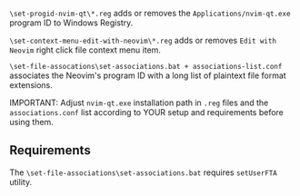 `\set-progid-nvim-qt\*.reg` adds or removes the `Applications/nvim-qt.exe` program ID to Windows Registry.

`\set-context-menu-edit-with-neovim\*.reg` adds or removes `Edit with Neovim` right click file context menu item.

`\set-file-assocations\set-associations.bat + associations-list.conf` associates the Neovim's program ID with a long list of plaintext file format extensions.

IMPORTANT: Adjust `nvim-qt.exe` installation path in `.reg` files and the `associations.conf` list according to YOUR setup and requirements before using them.

## Requirements

The `\set-file-associations\set-associations.bat` requires `setUserFTA` utility.
